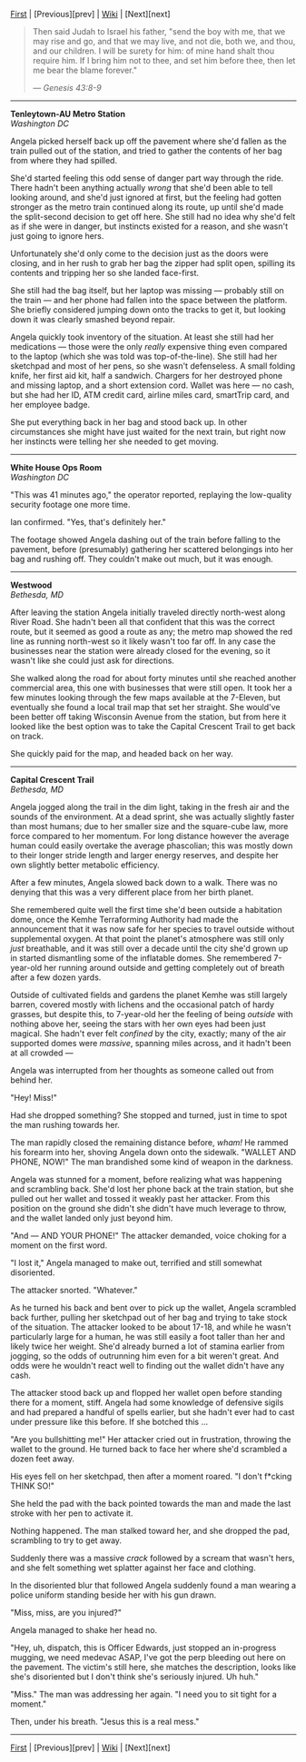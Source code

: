 [First][first] | [Previous][prev] | [Wiki][wiki] | [Next][next]

> Then said Judah to Israel his father, "send the boy with me,
>   that we may rise and go, and that we may live, and not die, both we, and thou, and our children.
> I will be surety for him: of mine hand shalt thou require him.
> If I bring him not to thee, and set him before thee, then let me bear the blame forever."
> 
> _&mdash; Genesis 43:8-9_

--------

**Tenleytown-AU Metro Station**  
*Washington DC*

Angela picked herself back up off the pavement where she'd fallen
  as the train pulled out of the station,
  and tried to gather the contents of her bag from where they had spilled.

She'd started feeling this odd sense of danger part way through the ride.
There hadn't been anything actually _wrong_ that she'd been able to tell looking around,
  and she'd just ignored at first,
  but the feeling had gotten stronger as the metro train continued along its route,
  up until she'd made the split-second decision to get off here.
She still had no idea why she'd felt as if she were in danger,
  but instincts existed for a reason,
  and she wasn't just going to ignore hers.

Unfortunately she'd only come to the decision just as the doors were closing,
  and in her rush to grab her bag the zipper had split open,
  spilling its contents and tripping her so she landed face-first.

She still had the bag itself, but her laptop was missing &mdash;
  probably still on the train &mdash;
  and her phone had fallen into the space between the platform.
She briefly considered jumping down onto the tracks to get it,
  but looking down it was clearly smashed beyond repair.

Angela quickly took inventory of the situation.
At least she still had her medications &mdash; those were the only _really_ expensive thing
  even compared to the laptop (which she was told was top-of-the-line).
She still had her sketchpad and most of her pens, so she wasn't defenseless.
A small folding knife,
  her first aid kit,
  half a sandwich.
Chargers for her destroyed phone and missing laptop,
  and a short extension cord.
Wallet was here &mdash; no cash,
  but she had her ID,
  ATM credit card,
  airline miles card,
  smartTrip card,
  and her employee badge.

She put everything back in her bag and stood back up.
In other circumstances she might have just waited for the next train,
  but right now her instincts were telling her she needed to get moving.

--------
**White House Ops Room**  
*Washington DC*

"This was 41 minutes ago," the operator reported,
  replaying the low-quality security footage one more time.

Ian confirmed. "Yes, that's definitely her."

The footage showed Angela dashing out of the train before falling to the pavement,
  before (presumably) gathering her scattered belongings into her bag and rushing off.
They couldn't make out much, but it was enough.

--------
**Westwood**  
*Bethesda, MD*

After leaving the station Angela initially traveled directly north-west along River Road.
She hadn't been all that confident that this was the correct route,
  but it seemed as good a route as any;
  the metro map showed the red line as running north-west so it likely wasn't too far off.
In any case the businesses near the station were already closed for the evening,
  so it wasn't like she could just ask for directions.

She walked along the road for about forty minutes until she reached another commercial area,
  this one with businesses that were still open.
It took her a few minutes looking through the few maps available at the 7-Eleven,
  but eventually she found a local trail map that set her straight.
She would've been better off taking Wisconsin Avenue from the station,
  but from here it looked like the best option was to take the Capital Crescent Trail to get back on track.

She quickly paid for the map, and headed back on her way.

--------
**Capital Crescent Trail**  
*Bethesda, MD*

Angela jogged along the trail in the dim light,
  taking in the fresh air and the sounds of the environment.
At a dead sprint, she was actually slightly faster than most humans;
  due to her smaller size and the square-cube law, more force compared to her momentum.
For long distance however the average human could easily overtake the average phascolian;
  this was mostly down to their longer stride length and larger energy reserves,
  and despite her own slightly better metabolic efficiency.

After a few minutes, Angela slowed back down to a walk.
There was no denying that this was a very different place from her birth planet.

She remembered quite well the first time she'd been outside a habitation dome,
  once the Kemhe Terraforming Authority had made the announcement that
  it was now safe for her species to travel outside without supplemental oxygen.
At that point the planet's atmosphere was still only _just_ breathable,
  and it was still over a decade until the city she'd grown up in started dismantling some of the inflatable domes.
She remembered 7-year-old her running around outside and getting completely out of breath after a few dozen yards.

Outside of cultivated fields and gardens the planet Kemhe was still largely barren,
  covered mostly with lichens and the occasional patch of hardy grasses,
  but despite this, to 7-year-old her the feeling of being _outside_ with nothing above her,
  seeing the stars with her own eyes had been just magical.
She hadn't ever felt _confined_ by the city, exactly;
  many of the air supported domes were _massive_, spanning miles across,
  and it hadn't been at all crowded &mdash;

Angela was interrupted from her thoughts as someone called out from behind her.

"Hey! Miss!"

Had she dropped something?
She stopped and turned, just in time to spot the man rushing towards her.

The man rapidly closed the remaining distance before, *wham!*
He rammed his forearm into her, shoving Angela down onto the sidewalk.
"WALLET AND PHONE, NOW!"
The man brandished some kind of weapon in the darkness.

Angela was stunned for a moment,
  before realizing what was happening and scrambling back.
She'd lost her phone back at the train station,
  but she pulled out her wallet and tossed it weakly past her attacker.
From this position on the ground she didn't she didn't have much leverage to throw,
  and the wallet landed only just beyond him.

"And &mdash; AND YOUR PHONE!" The attacker demanded, voice choking for a moment on the first word.

"I lost it," Angela managed to make out, terrified and still somewhat disoriented.

The attacker snorted. "Whatever."

As he turned his back and bent over to pick up the wallet,
  Angela scrambled back further, pulling her sketchpad out of her bag
  and trying to take stock of the situation.
The attacker looked to be about 17-18,
  and while he wasn't particularly large for a human,
  he was still easily a foot taller than her and likely twice her weight.
She'd already burned a lot of stamina earlier from jogging,
  so the odds of outrunning him even for a bit weren't great.
And odds were he wouldn't react well to finding out the wallet didn't have any cash.

The attacker stood back up and flopped her wallet open before standing there for a moment, stiff.
Angela had some knowledge of defensive sigils and had prepared a handful of spells earlier,
  but she hadn't ever had to cast under pressure like this before.
If she botched this ...

"Are you bullshitting me!"
Her attacker cried out in frustration, throwing the wallet to the ground.
He turned back to face her where she'd scrambled a dozen feet away.

His eyes fell on her sketchpad, then after a moment roared.
"I don't f\*cking THINK SO!"

She held the pad with the back pointed towards the man and made the last stroke with her pen to activate it.

Nothing happened.
The man stalked toward her, and she dropped the pad, scrambling to try to get away.

Suddenly there was a massive *crack* followed by a scream that wasn't hers,
  and she felt something wet splatter against her face and clothing.

In the disoriented blur that followed Angela
  suddenly found a man wearing a police uniform standing beside her with his gun drawn.

"Miss, miss, are you injured?"

Angela managed to shake her head no.

"Hey, uh, dispatch, this is Officer Edwards,
  just stopped an in-progress mugging, we need medevac ASAP, I've got the perp bleeding out here on the pavement.
The victim's still here, she matches the description, looks like she's disoriented but I don't think she's seriously injured.
Uh huh."

"Miss." The man was addressing her again.
"I need you to sit tight for a moment."

Then, under his breath.
"Jesus this is a real mess."

--------

[First][first] | [Previous][prev] | [Wiki][wiki] | [Next][next]

[first]: https://www.reddit.com/r/HFY/comments/7iqrcn/wheels_within_wheels/
[wiki]: https://www.reddit.com/r/HFY/wiki/series/wheels_within_wheels

